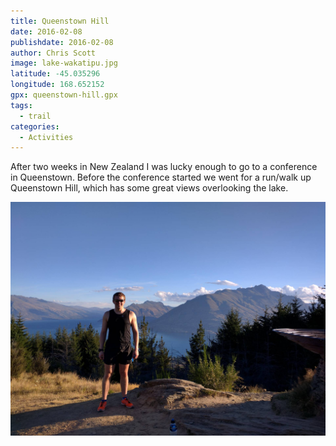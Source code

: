 ```yaml
---
title: Queenstown Hill
date: 2016-02-08
publishdate: 2016-02-08
author: Chris Scott
image: lake-wakatipu.jpg
latitude: -45.035296
longitude: 168.652152
gpx: queenstown-hill.gpx
tags:
  - trail
categories:
  - Activities
---
```


After two weeks in New Zealand I was lucky enough to go to a conference in Queenstown.
Before the conference started we went for a run/walk up Queenstown Hill, which has some great views overlooking the lake.

![Lake Wakatipu from Queenstown Hill](queenstown-hill.jpg)
